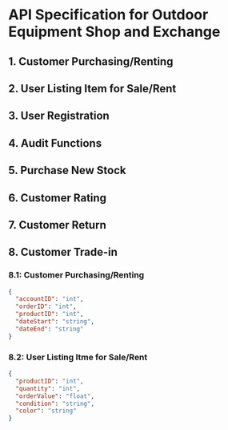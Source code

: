 # API Specification for Outdoor Equipment Shop and Exchange

## 1. Customer Purchasing/Renting

## 2. User Listing Item for Sale/Rent

## 3. User Registration

## 4. Audit Functions

## 5. Purchase New Stock

## 6. Customer Rating

## 7. Customer Return

## 8. Customer Trade-in

### 8.1: Customer Purchasing/Renting
```json
{
  "accountID": "int",
  "orderID": "int",
  "productID": "int",
  "dateStart": "string",
  "dateEnd": "string"
}
```

### 8.2: User Listing Itme for Sale/Rent
```json
{
  "productID": "int",
  "quantity": "int",
  "orderValue": "float",
  "condition": "string",
  "color": "string"
}
```
